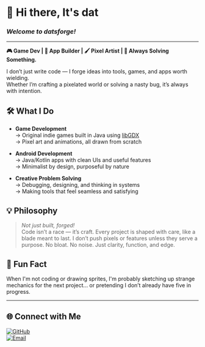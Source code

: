 # 👋 Hi there, It's **dat**  
### _Welcome to datsforge!_

---

**🎮 Game Dev  | 📱 App Builder  |  🖌️ Pixel Artist   | 🧩 Always Solving Something.**

I don’t just write code — I forge ideas into tools, games, and apps worth wielding.  
Whether I’m crafting a pixelated world or solving a nasty bug, it’s always with intention.

## 🛠️ What I Do

- **Game Development**  
  → Original indie games built in Java using [libGDX](https://libgdx.com/)  
  → Pixel art and animations, all drawn from scratch

- **Android Development**  
  → Java/Kotlin apps with clean UIs and useful features  
  → Minimalist by design, purposeful by nature

- **Creative Problem Solving**  
  → Debugging, designing, and thinking in systems  
  → Making tools that feel seamless and satisfying

## 💡 Philosophy

> _Not just built, forged!_  
> Code isn’t a race — it’s craft. Every project is shaped with care, like a blade meant to last. I don’t push pixels or features unless they serve a purpose. No bloat. No noise. Just clarity, function, and edge.

## 🎲 Fun Fact

When I'm not coding or drawing sprites, I'm probably sketching up strange mechanics for the next project... or pretending I don’t already have five in progress.

---

## 🌐 Connect with Me

[![GitHub](https://img.shields.io/badge/GitHub-datsforge-181717?style=flat&logo=github)](https://github.com/datsforge)  
[![Email](https://img.shields.io/badge/Email-contact@datsforge.com-D14836?style=flat&logo=gmail)](mailto:contact@datsforge.com)


